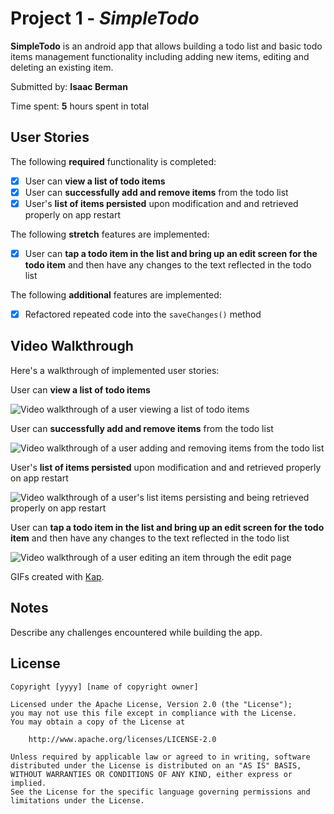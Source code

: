 # Project 1 - _SimpleTodo_

**SimpleTodo** is an android app that allows building a todo list and basic todo items management functionality including adding new items, editing and deleting an existing item.

Submitted by: **Isaac Berman**

Time spent: **5** hours spent in total

## User Stories

The following **required** functionality is completed:

- [x] User can **view a list of todo items**
- [x] User can **successfully add and remove items** from the todo list
- [x] User's **list of items persisted** upon modification and and retrieved properly on app restart

The following **stretch** features are implemented:

- [x] User can **tap a todo item in the list and bring up an edit screen for the todo item** and then have any changes to the text reflected in the todo list

The following **additional** features are implemented:

- [X] Refactored repeated code into the `saveChanges()` method

## Video Walkthrough

Here's a walkthrough of implemented user stories:

User can **view a list of todo items**

<img src='./view_list.gif' title='User can view a list of todo items' width='' alt='Video walkthrough of a user viewing a list of todo items' />

User can **successfully add and remove items** from the todo list

<img src='./add_and_remove.gif' title='User can successfully add and remove items from the todo list' width='' alt='Video walkthrough of a user adding and removing items from the todo list' />

User's **list of items persisted** upon modification and and retrieved properly on app restart

<img src='./items_persist.gif' title="User's list of items persisted upon modification and retrieved properly on app restart" width='' alt="Video walkthrough of a user's list items persisting and being retrieved properly on app restart" />

User can **tap a todo item in the list and bring up an edit screen for the todo item** and then have any changes to the text reflected in the todo list

<img src='./edit_text.gif' title="User can tap a todo item in the list and bring up an edit screen for the todo item and then have any changes to the text reflected in the todo list" width='' alt="Video walkthrough of a user editing an item through the edit page" />

GIFs created with [Kap](https://getkap.co/).

## Notes

Describe any challenges encountered while building the app.

## License

    Copyright [yyyy] [name of copyright owner]

    Licensed under the Apache License, Version 2.0 (the "License");
    you may not use this file except in compliance with the License.
    You may obtain a copy of the License at

        http://www.apache.org/licenses/LICENSE-2.0

    Unless required by applicable law or agreed to in writing, software
    distributed under the License is distributed on an "AS IS" BASIS,
    WITHOUT WARRANTIES OR CONDITIONS OF ANY KIND, either express or implied.
    See the License for the specific language governing permissions and
    limitations under the License.
